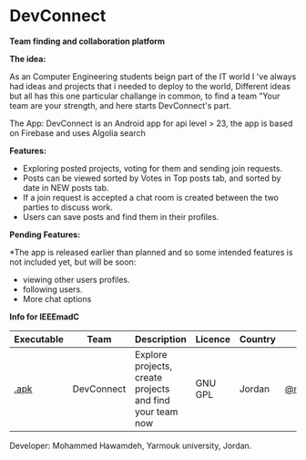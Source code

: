 # DevConnect

**Team finding and collaboration platform**

**The idea:**

As an Computer Engineering students beign part of the IT world I 've always had ideas and projects that i needed to deploy to the world, Different ideas but all has this one particular challange in common, to find a team "Your team are your strength, and here starts DevConnect's part.

The App: DevConnect is an Android app for api level > 23, the app is based on Firebase and uses Algolia search

**Features:**

- Exploring posted projects, voting for them and sending join requests.
- Posts can be viewed sorted by Votes in Top posts tab, and sorted by date in NEW posts tab.
- If a join request is accepted a chat room is created between the two parties to discuss work.
- Users can save posts and find them in their profiles.

**Pending Features:**

*The app is released earlier than planned and so some intended features is not included yet, but will be soon:
- viewing other users profiles.
- following users.
- More chat options

**Info for IEEEmadC**

| Executable  | Team | Description	|Licence	|Country	|Author|
| ------------- | ------------- | ------------------------------------- | ------------- | ------------- | ------------- |
|[.apk](https://github.com/moehawamdeh/DevConnect/raw/master/release/app-release.apk)|DevConnect|Explore projects, create projects and find your team now|GNU GPL|Jordan|[@moehawamdeh](https://github.com/moehawamdeh)|

Developer: Mohammed Hawamdeh, Yarmouk university, Jordan.
